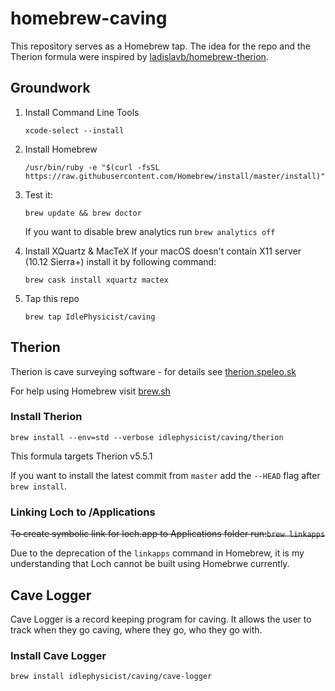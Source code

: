 # homebrew-caving

This repository serves as a Homebrew tap. The idea for the repo and the Therion formula were inspired by [ladislavb/homebrew-therion](https://github.com/ladislavb/homebrew-therion).

## Groundwork

1. Install Command Line Tools
    ```
    xcode-select --install
    ```
2. Install Homebrew
    ```
    /usr/bin/ruby -e "$(curl -fsSL https://raw.githubusercontent.com/Homebrew/install/master/install)"
    ```

3. Test it:
    ```
    brew update && brew doctor
    ```
    If you want to disable brew analytics run `brew analytics off`

4. Install XQuartz & MacTeX
    If your macOS doesn\'t contain X11 server (10.12 Sierra+) install it by following command:
    ```
    brew cask install xquartz mactex
    ```

5. Tap this repo
    ```
    brew tap IdlePhysicist/caving
    ```

## Therion

Therion is cave surveying software - for details see [therion.speleo.sk](https://therion.speleo.sk)

For help using Homebrew visit [brew.sh](https://brew.sh/)

### Install Therion
```
brew install --env=std --verbose idlephysicist/caving/therion
```

This formula targets Therion v5.5.1

If you want to install the latest commit from `master` add the `--HEAD` flag after `brew install`. 


### Linking Loch to /Applications

~~To create symbolic link for loch.app to Applications folder run:`brew linkapps`~~

Due to the deprecation of the `linkapps` command in Homebrew, it is my understanding that Loch cannot be built using Homebrwe currently.

## Cave Logger

Cave Logger is a record keeping program for caving. It allows the user to track when they go caving, where they go, who they go with.

### Install Cave Logger
```
brew install idlephysicist/caving/cave-logger
```

